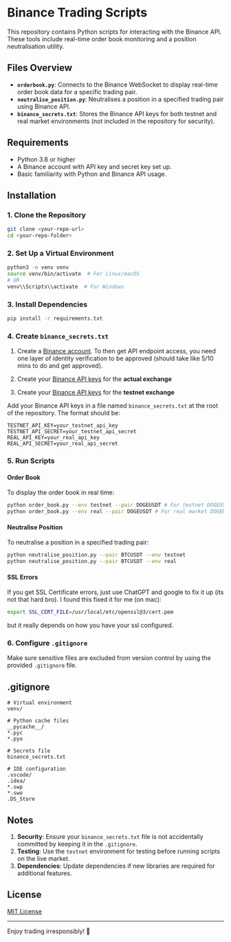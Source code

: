 # Binance Trading Scripts

This repository contains Python scripts for interacting with the Binance API. These tools include real-time order book monitoring and a position neutralisation utility.

## Files Overview

- **`orderbook.py`**: Connects to the Binance WebSocket to display real-time order book data for a specific trading pair.
- **`neutralise_position.py`**: Neutralises a position in a specified trading pair using Binance API.
- **`binance_secrets.txt`**: Stores the Binance API keys for both testnet and real market environments (not included in the repository for security).

## Requirements

- Python 3.8 or higher
- A Binance account with API key and secret key set up.
- Basic familiarity with Python and Binance API usage.

## Installation

### 1. Clone the Repository
```bash
git clone <your-repo-url>
cd <your-repo-folder>
```

### 2. Set Up a Virtual Environment
```bash
python3 -m venv venv
source venv/bin/activate  # For Linux/macOS
# OR
venv\\Scripts\\activate  # For Windows
```

### 3. Install Dependencies
```bash
pip install -r requirements.txt
```

### 4. Create `binance_secrets.txt`

1. Create a [Binance account](https://accounts.binance.com/en/register?registerChannel=&return_to=). To then get API endpoint access, you need one layer of identity verification to be approved (should take like 5/10 mins to do and get approved).

2. Create your [Binance API keys](https://www.binance.com/en/my/settings/api-management) for the **actual exchange**
3. Create your [Binance API keys](https://testnet.binance.vision/) for the **testnet exchange**

Add your Binance API keys in a file named `binance_secrets.txt` at the root of the repository. The format should be:
```plaintext
TESTNET_API_KEY=your_testnet_api_key
TESTNET_API_SECRET=your_testnet_api_secret
REAL_API_KEY=your_real_api_key
REAL_API_SECRET=your_real_api_secret
```

### 5. Run Scripts

#### Order Book
To display the order book in real time:
```bash
python order_book.py --env testnet --pair DOGEUSDT # For testnet DOGEUSDT
python order_book.py --env real --pair DOGEUSDT # For real market DOGEUSDT
```

#### Neutralise Position
To neutralise a position in a specified trading pair:
```bash
python neutralise_position.py --pair BTCUSDT --env testnet
python neutralise_position.py --pair BTCUSDT --env real
```

#### SSL Errors
If you get SSL Certificate errors, just use ChatGPT and google to fix it up (its not that hard bro). I found this fixed it for me (on mac):
```bash
export SSL_CERT_FILE=/usr/local/etc/openssl@3/cert.pem
```
but it really depends on how you have your ssl configured.

### 6. Configure `.gitignore`
Make sure sensitive files are excluded from version control by using the provided `.gitignore` file.

## .gitignore
```plaintext
# Virtual environment
venv/

# Python cache files
__pycache__/
*.pyc
*.pyo

# Secrets file
binance_secrets.txt

# IDE configuration
.vscode/
.idea/
*.swp
*.swo
.DS_Store
```

## Notes

1. **Security**: Ensure your `binance_secrets.txt` file is not accidentally committed by keeping it in the `.gitignore`.
2. **Testing**: Use the `testnet` environment for testing before running scripts on the live market.
3. **Dependencies**: Update dependencies if new libraries are required for additional features.

## License
[MIT License](LICENSE)

---

Enjoy trading irresponsibly! 🚀

